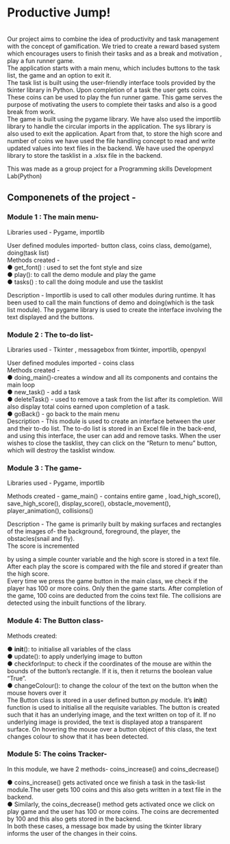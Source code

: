 <h1>Productive Jump!</h1>
<br>
Our project aims to combine the idea of productivity and task management with the concept of
gamification. We tried to create a reward based system which encourages users to finish their
tasks and as a break and motivation , play a fun runner game.<br>
The application starts with a main menu, which includes buttons to the task list, the game and
an option to exit it.<br>
The task list is built using the user-friendly interface tools provided by the tkinter library in
Python. Upon completion of a task the user gets coins. These coins can be used to play the fun
runner game. This game serves the purpose of motivating the users to complete their tasks and
also is a good break from work.<br>
The game is built using the pygame library. We have also used the importlib library to handle the
circular imports in the application. The sys library is also used to exit the application.
Apart from that, to store the high score and number of coins we have used the file handling
concept to read and write updated values into text files in the backend. We have used the
openpyxl library to store the tasklist in a .xlsx file in the backend.<br>

This was made as a group project for a Programming skills Development Lab(Python)

<h2>Componenets of the project - </h2>
<h3>Module 1 : The main menu-</h3>
Libraries used - Pygame, importlib

User defined modules imported- button class, coins class, demo(game), doing(task list)<br>
Methods created -<br>
● get_font() : used to set the font style and size<br>
● play(): to call the demo module and play the game<br>
● tasks() : to call the doing module and use the tasklist<br>

Description - Importlib is used to call other modules during runtime. It has been used to
call the main functions of demo and doing(which is the task list module). The pygame library is
used to create the interface involving the text displayed and the buttons.<br>

<h3>Module 2 : The to-do list-</h3>
Libraries used - Tkinter , messagebox from tkinter, importlib, openpyxl<br>

User defined modules imported - coins class<br>
Methods created -<br>
● doing_main()-creates a window and all its components and contains the main loop<br>
● new_task() - add a task<br>
● deleteTask() - used to remove a task from the list after its completion. Will also display
total coins earned upon completion of a task.<br>
● goBack() - go back to the main menu<br>
Description - This module is used to create an interface between the user and their to-do
list. The to-do list is stored in an Excel file in the back-end, and using this interface, the user can
add and remove tasks. When the user wishes to close the tasklist, they can click on the “Return
to menu” button, which will destroy the tasklist window.<br>

<h3>Module 3 : The game-</h3>
Libraries used - Pygame, importlib<br>

Methods created - game_main() - contains entire game , load_high_score(), save_high_score(),
display_score(), obstacle_movement(), player_animation(), collisions()<br>

Description - The game is primarily built by making surfaces and rectangles of the images of-
the background, foreground, the player, the obstacles(snail and fly).<br> The score is incremented

by using a simple counter variable and the high score is stored in a text file. After each play the
score is compared with the file and stored if greater than the high score.<br> Every time we press
the game button in the main class, we check if the player has 100 or more coins. Only then the
game starts. After completion of the game, 100 coins are deducted from the coins text file. The
collisions are detected using the inbuilt functions of the library.<br>

<h3>Module 4: The Button class-</h3>
Methods created:<br>

● __init__(): to initialise all variables of the class<br>
● update(): to apply underlying image to button<br>
● checkforInput: to check if the coordinates of the mouse are within the bounds of the
button’s rectangle. If it is, then it returns the boolean value “True”.<br>
● changeColour(): to change the colour of the text on the button when the mouse hovers
over it<br>
The Button class is stored in a user defined button.py module. It’s __init__() function is used to
initialise all the requisite variables. The button is created such that it has an underlying image,
and the text written on top of it. If no underlying image is provided, the text is displayed atop a
transparent surface. On hovering the mouse over a button object of this class, the text changes
colour to show that it has been detected.<br>

<h3>Module 5: The coins Tracker-</h3>
In this module, we have 2 methods- coins_increase() and coins_decrease()<br>

● coins_increase() gets activated once we finish a task in the task-list module.The user
gets 100 coins and this also gets written in a text file in the backend.<br>
● Similarly, the coins_decrease() method gets activated once we click on play game and
the user has 100 or more coins. The coins are decremented by 100 and this also gets
stored in the backend.<br>
In both these cases, a message box made by using the tkinter library informs the user of the
changes in their coins.<br>
